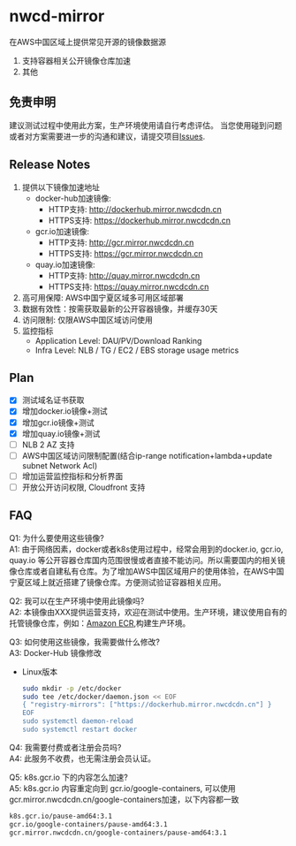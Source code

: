 # nwcd-mirror
在AWS中国区域上提供常见开源的镜像数据源
1. 支持容器相关公开镜像仓库加速
2. 其他

## 免责申明
建议测试过程中使用此方案，生产环境使用请自行考虑评估。
当您使用碰到问题或者对方案需要进一步的沟通和建议，请提交项目[Issues](https://github.com/iceflow/nwcd-mirror/issues).

## Release Notes
1. 提供以下镜像加速地址<br>
   - docker-hub加速镜像: 
     - HTTP支持: http://dockerhub.mirror.nwcdcdn.cn
     - HTTPS支持: https://dockerhub.mirror.nwcdcdn.cn
   - gcr.io加速镜像: 
     - HTTP支持: http://gcr.mirror.nwcdcdn.cn
     - HTTPS支持: https://gcr.mirror.nwcdcdn.cn
   - quay.io加速镜像: 
     - HTTP支持: http://quay.mirror.nwcdcdn.cn
     - HTTPS支持: https://quay.mirror.nwcdcdn.cn
2. 高可用保障: AWS中国宁夏区域多可用区域部署
3. 数据有效性：按需获取最新的公开容器镜像，并缓存30天
4. 访问限制: 仅限AWS中国区域访问使用
5. 监控指标
   - Application Level: DAU/PV/Download Ranking
   - Infra Level: NLB / TG / EC2 / EBS storage usage metrics 

## Plan
* [X] 测试域名证书获取
* [X] 增加docker.io镜像+测试
* [X] 增加gcr.io镜像+测试
* [X] 增加quay.io镜像+测试
* [ ] NLB 2 AZ 支持
* [ ] AWS中国区域访问限制配置(结合ip-range notification+lambda+update subnet Network Acl)
* [ ] 增加运营监控指标和分析界面
* [ ] 开放公开访问权限, Cloudfront 支持

## FAQ
Q1: 为什么要使用这些镜像?<br>
A1: 由于网络因素，docker或者k8s使用过程中，经常会用到的docker.io, gcr.io, quay.io 等公开容器仓库国内范围很慢或者直接不能访问。所以需要国内的相关镜像仓库或者自建私有仓库。为了增加AWS中国区域用户的使用体验，在AWS中国宁夏区域上就近搭建了镜像仓库。方便测试验证容器相关应用。

Q2: 我可以在生产环境中使用此镜像吗?<br>
A2: 本镜像由XXX提供运营支持，欢迎在测试中使用。生产环境，建议使用自有的托管镜像仓库，例如：[Amazon ECR](https://aws.amazon.com/cn/ecr/),构建生产环境。

Q3: 如何使用这些镜像，我需要做什么修改?<br>
A3: Docker-Hub 镜像修改
- Linux版本
    ```Bash
    sudo mkdir -p /etc/docker 
    sudo tee /etc/docker/daemon.json << EOF
    { "registry-mirrors": ["https://dockerhub.mirror.nwcdcdn.cn"] } 
    EOF 
    sudo systemctl daemon-reload 
    sudo systemctl restart docker
    ```

Q4: 我需要付费或者注册会员吗?<br>
A4: 此服务不收费，也无需注册会员认证。

Q5: k8s.gcr.io 下的内容怎么加速?<br>
A5: k8s.gcr.io 内容重定向到 gcr.io/google-containers, 可以使用 gcr.mirror.nwcdcdn.cn/google-containers加速，以下内容都一致
```Bash
k8s.gcr.io/pause-amd64:3.1
gcr.io/google-containers/pause-amd64:3.1
gcr.mirror.nwcdcdn.cn/google-containers/pause-amd64:3.1
```